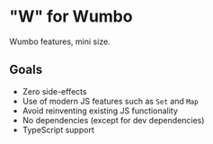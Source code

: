 # "W" for Wumbo

Wumbo features, mini size.

## Goals

* Zero side-effects
* Use of modern JS features such as `Set` and `Map`
* Avoid reinventing existing JS functionality 
* No dependencies (except for dev dependencies)
* TypeScript support
